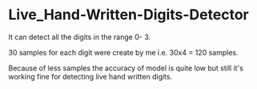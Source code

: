 # Live_Hand-Written-Digits-Detector

It can detect all the digits in the range 0- 3.

30 samples for each digit were create by me i.e. 30x4 = 120 samples.

Because of less samples the accuracy of model is quite low but still it's working fine for detecting live hand written digits.
